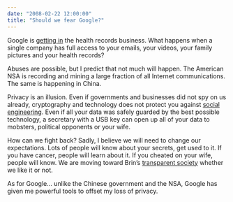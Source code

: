```yaml
---
date: "2008-02-22 12:00:00"
title: "Should we fear Google?"
---
```




Google is [getting in](http://errdocs.myway.com/) the health records business. What happens when a single company has full access to your emails, your videos, your family pictures and your health records?

Abuses are possible, but I predict that not much will happen. The American NSA is recording and mining a large fraction of all Internet communications. The same is happening in China.

Privacy is an illusion. Even if governments and businesses did not spy on us already, cryptography and technology does not protect you against [social engineering](https://en.wikipedia.org/wiki/Social_engineering_%28security%29). Even if all your data was safely guarded by the best possible technology, a secretary with a USB key can open up all of your data to mobsters, political opponents or your wife.

How can we fight back? Sadly, I believe we will need to change our expectations. Lots of people will know about your secrets, get used to it. If you have cancer, people will learn about it. If you cheated on your wife, people will know. We are moving toward Brin&rsquo;s [transparent society](https://en.wikipedia.org/wiki/The_Transparent_Society) whether we like it or not.

As for Google&hellip; unlike the Chinese government and the NSA, Google has given me powerful tools to offset my loss of privacy.

